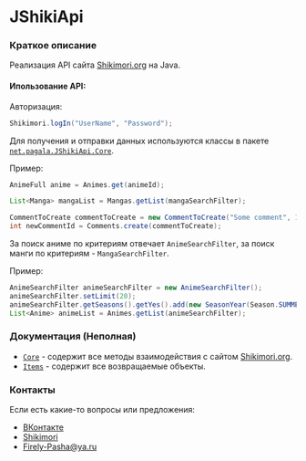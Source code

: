 # JShikiApi

### Краткое описание
Реализация API сайта [Shikimori.org](https://shikimori.org/) на Java.

#### Ипользование API:

Авторизация:
```java
Shikimori.logIn("UserName", "Password");
```

Для получения и отправки данных используются классы в пакете [`net.pagala.JShikiApi.Core`](./docs/Core.md).

Пример:

```java
AnimeFull anime = Animes.get(animeId);

List<Manga> mangaList = Mangas.getList(mangaSearchFilter);

CommentToCreate commentToCreate = new CommentToCreate("Some comment", 1, CommentableType.ANIME);
int newCommentId = Comments.create(commentToCreate);
```

За поиск аниме по критериям отвечает `AnimeSearchFilter`, за поиск манги по критериям - `MangaSearchFilter`.

Пример:
```java
AnimeSearchFilter animeSearchFilter = new AnimeSearchFilter();
animeSearchFilter.setLimit(20);
animeSearchFilter.getSeasons().getYes().add(new SeasonYear(Season.SUMMER, 2007));
List<Anime> animeList = Animes.getList(animeSearchFilter);
```

### Документация (Неполная)
* [`Core`](./docs/Core.md) - содержит все методы взаимодействия с сайтом [Shikimori.org](https://shikimori.org/). 
* [`Items`](./docs/Items.md) - содержит все возвращаемые объекты.

### Контакты
Если есть какие-то вопросы или предложения:
* [ВКонтакте](https://vk.com/firely_pasha)
* [Shikimori](https://shikimori.org/Firely-Pasha)
* Firely-Pasha@ya.ru